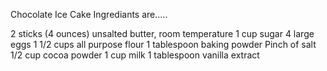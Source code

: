 Chocolate Ice Cake Ingrediants are.....

2 sticks (4 ounces) unsalted butter, room temperature
1 cup sugar
4 large eggs
1 1/2 cups all purpose flour
1 tablespoon baking powder
Pinch of salt
1/2 cup cocoa powder
1 cup milk
1 tablespoon vanilla extract
 